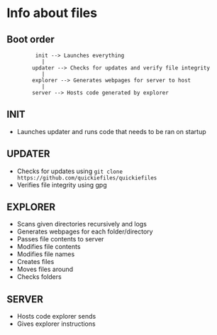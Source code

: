 # Info about files

## Boot order

``` text
         init --> Launches everything
           |
        updater --> Checks for updates and verify file integrity
           |
        explorer --> Generates webpages for server to host
           |
        server --> Hosts code generated by explorer
```

## INIT

- Launches updater and runs code that needs to be ran on startup

## UPDATER

- Checks for updates using `git clone https://github.com/quickiefiles/quickiefiles`
- Verifies file integrity using gpg

## EXPLORER

- Scans given directories recursively and logs
- Generates webpages for each folder/directory
- Passes file contents to server
- Modifies file contents
- Modifies file names
- Creates files
- Moves files around
- Checks folders

## SERVER

- Hosts code explorer sends
- Gives explorer instructions
